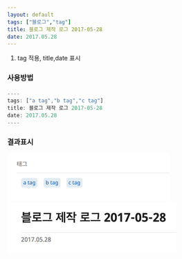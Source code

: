 ```yaml
---
layout: default
tags: ["블로그","tag"]
title: 블로그 제작 로그 2017-05-28
date: 2017.05.28
---
```


1. tag 적용, title,date 표시 

### 사용방법

```javascript
----
tags: ["a tag","b tag","c tag"]
title: 블로그 제작 로그 2017-05-28
date: 2017.05.28
----
```

### 결과표시

![](/images/tags.png)
![](/images/title.png)
